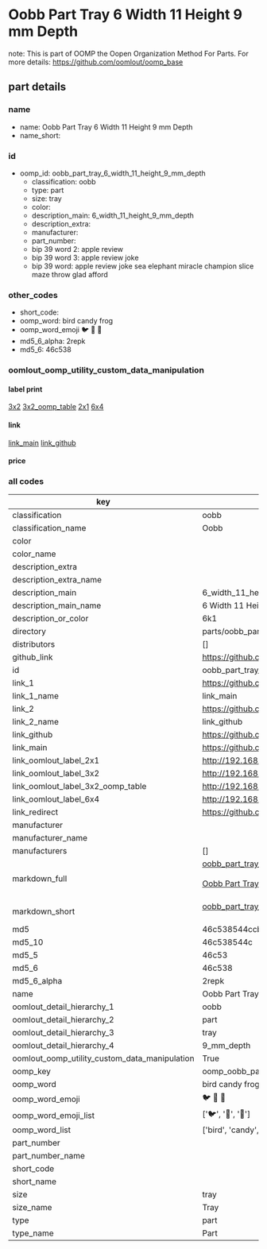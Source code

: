 # Oobb Part Tray 6 Width 11 Height 9 mm Depth  

note: This is part of OOMP the Oopen Organization Method For Parts. For more details: https://github.com/oomlout/oomp_base

##  part details
  







### name
* name: Oobb Part Tray 6 Width 11 Height 9 mm Depth
* name_short: 
### id
* oomp_id: oobb_part_tray_6_width_11_height_9_mm_depth
  * classification: oobb
  * type: part
  * size: tray
  * color: 
  * description_main: 6_width_11_height_9_mm_depth
  * description_extra: 
  * manufacturer: 
  * part_number: 
  * bip 39 word 2: apple review
  * bip 39 word 3: apple review joke
  * bip 39 word: apple review joke sea elephant miracle champion slice maze throw glad afford

### other_codes
* short_code: 
* oomp_word: bird candy frog
* oomp_word_emoji :bird: :candy: :frog:
* md5_6_alpha: 2repk
* md5_6: 46c538






### oomlout_oomp_utility_custom_data_manipulation
#### label print
[3x2](http://192.168.1.245:1112/?label=oomp%202repk)
[3x2_oomp_table](http://192.168.1.108:1112/?label=oomp%202repk)
[2x1](http://192.168.1.242:1112/?label=oomp%202repk)
[6x4](http://192.168.1.55:1112/?label=oomp%202repk)    

#### link

[link_main](https://github.com/oomlout/oomlout_oomp_version_1_messy/tree/main/parts/oobb_part_tray_6_width_11_height_9_mm_depth) [link_github](https://github.com/oomlout/oomlout_oomp_version_1_messy/tree/main/parts/oobb_part_tray_6_width_11_height_9_mm_depth)                             

#### price







### all codes 
| key | value |  
| --- | --- |  
| classification | oobb |  
| classification_name | Oobb |  
| color |  |  
| color_name |  |  
| description_extra |  |  
| description_extra_name |  |  
| description_main | 6_width_11_height_9_mm_depth |  
| description_main_name | 6 Width 11 Height 9 mm Depth |  
| description_or_color | 6k1 |  
| directory | parts/oobb_part_tray_6_width_11_height_9_mm_depth |  
| distributors | [] |  
| github_link | https://github.com/oomlout/oomlout_oomp_part_src/tree/main/parts/oobb_part_tray_6_width_11_height_9_mm_depth |  
| id | oobb_part_tray_6_width_11_height_9_mm_depth |  
| link_1 | https://github.com/oomlout/oomlout_oomp_version_1_messy/tree/main/parts/oobb_part_tray_6_width_11_height_9_mm_depth |  
| link_1_name | link_main |  
| link_2 | https://github.com/oomlout/oomlout_oomp_version_1_messy/tree/main/parts/oobb_part_tray_6_width_11_height_9_mm_depth |  
| link_2_name | link_github |  
| link_github | https://github.com/oomlout/oomlout_oomp_version_1_messy/tree/main/parts/oobb_part_tray_6_width_11_height_9_mm_depth |  
| link_main | https://github.com/oomlout/oomlout_oomp_version_1_messy/tree/main/parts/oobb_part_tray_6_width_11_height_9_mm_depth |  
| link_oomlout_label_2x1 | http://192.168.1.242:1112/?label=oomp%202repk |  
| link_oomlout_label_3x2 | http://192.168.1.245:1112/?label=oomp%202repk |  
| link_oomlout_label_3x2_oomp_table | http://192.168.1.108:1112/?label=oomp%202repk |  
| link_oomlout_label_6x4 | http://192.168.1.55:1112/?label=oomp%202repk |  
| link_redirect | https://github.com/oomlout/oomlout_oomp_version_1_messy/tree/main/parts/oobb_part_tray_6_width_11_height_9_mm_depth |  
| manufacturer |  |  
| manufacturer_name |  |  
| manufacturers | [] |  
| markdown_full | [oobb_part_tray_6_width_11_height_9_mm_depth](none)<br>[](none)<br>[Oobb Part Tray 6 Width 11 Height 9 Mm Depth](none)<br><br> |  
| markdown_short | [oobb_part_tray_6_width_11_height_9_mm_depth](none)<br><br> |  
| md5 | 46c538544ccb64c235a3ec1ef0ae2055 |  
| md5_10 | 46c538544c |  
| md5_5 | 46c53 |  
| md5_6 | 46c538 |  
| md5_6_alpha | 2repk |  
| name | Oobb Part Tray 6 Width 11 Height 9 mm Depth |  
| oomlout_detail_hierarchy_1 | oobb |  
| oomlout_detail_hierarchy_2 | part |  
| oomlout_detail_hierarchy_3 | tray |  
| oomlout_detail_hierarchy_4 | 9_mm_depth |  
| oomlout_oomp_utility_custom_data_manipulation | True |  
| oomp_key | oomp_oobb_part_tray_6_width_11_height_9_mm_depth |  
| oomp_word | bird candy frog |  
| oomp_word_emoji | :bird: :candy: :frog: |  
| oomp_word_emoji_list | [':bird:', ':candy:', ':frog:'] |  
| oomp_word_list | ['bird', 'candy', 'frog'] |  
| part_number |  |  
| part_number_name |  |  
| short_code |  |  
| short_name |  |  
| size | tray |  
| size_name | Tray |  
| type | part |  
| type_name | Part |  
